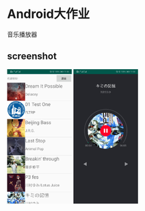 # Android大作业

音乐播放器

## screenshot

<img src="./screenshot/screenshot2.jpg" width=30% hight=40%/>
<img src="./screenshot/screenshot3.jpg" width=30% hight=40%/>